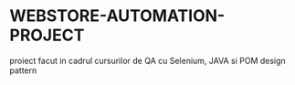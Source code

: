 # WEBSTORE-AUTOMATION-PROJECT

proiect facut in cadrul cursurilor de QA cu Selenium, JAVA si POM design pattern